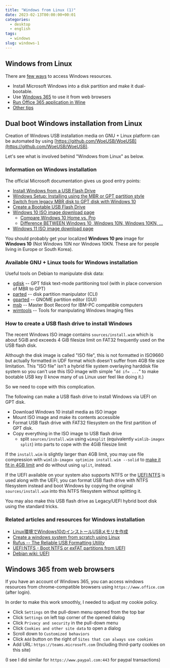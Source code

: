 ```yaml
---
title: "Windows from Linux (1)"
date: 2023-02-13T00:00:00+00:01
categories:
  - desktop
  - english
tags:
  - windows
slug: windows-1
---
```


## Windows from Linux

There are [few ways](https://www.makeuseof.com/tag/install-use-microsoft-office-linux/) to access Windows resources.

* Install Microsoft Windows into a disk partition and make it dual-bootable.
* Use [Windows 365](https://www.microsoft.com/ja-jp/microsoft-365) to use it from web browsers
* [Run Office 365 application in Wine](https://ruados.github.io/articles/2021-05/office365-wine)
* [Other tips](https://itsfoss.com/use-microsoft-office-linux/#using-crossover)

## Dual boot Windows installation from Linux

Creation of Windows USB installation media on GNU + Linux platform can be
automated by using
[https://github.com/WoeUSB/WoeUSB](https://github.com/WoeUSB/WoeUSB).

Let's see what is involved behind "Windows from Linux" as below.

### Information on Windows installation

The official Microsoft documentation gives us good entry points:

- [Install Windows from a USB Flash Drive](https://learn.microsoft.com/en-us/windows-hardware/manufacture/desktop/install-windows-from-a-usb-flash-drive)
- [Windows Setup: Installing using the MBR or GPT partition style](https://learn.microsoft.com/en-us/windows-hardware/manufacture/desktop/windows-setup-installing-using-the-mbr-or-gpt-partition-style?source=recommendations&view=windows-11)
- [Switch from legacy MBR disk to GPT disk with Windows 10](https://learn.microsoft.com/en-us/windows-hardware/drivers/bringup/switch-from-legacy-mbr-disk-to-gpt-disk-with-windows-10)
- [Create a Bootable USB Flash Drive](https://learn.microsoft.com/en-US/windows-server-essentials/install/create-a-bootable-usb-flash-drive)
- [Windows 10 ISO image download page](https://www.microsoft.com/en-US/software-download/windows10ISO)
  - [Compare Windows 10 Home vs. Pro](https://www.microsoft.com/en-us/windows/compare-windows-10-home-vs-pro)
  - [Difference BETWEEN Windows 10 ,Windows 10N, Windows 10KN, ...](https://answers.microsoft.com/en-us/windows/forum/all/difference-between-windows-10-windows-10n-windows/9cfde2eb-011b-4227-91f5-00168a74525f)
- [Windows 11 ISO image download page](https://www.microsoft.com/en-US/software-download/windows11)

You should probably get your localized **Windows 10 pro** image for **Windows
10** (Not Windows 10N nor Windows 10KN.  These are for people living in Europe
or South Korea).

### Available GNU + Linux tools for Windows installation

Useful tools on Debian to manipulate disk data:

- [gdisk](https://packages.debian.org/sid/gdisk) -- GPT fdisk text-mode partitioning tool (with in place conversion of MBR to GPT)
- [parted](https://packages.debian.org/sid/parted) -- disk partition manipulator (CLI)
- [gparted](https://packages.debian.org/sid/gparted) -- GNOME partition editor (GUI)
- [msb](https://packages.debian.org/sid/msb) -- Master Boot Record for IBM-PC compatible computers
- [wimtools](https://packages.debian.org/unstable/wimtools) -- Tools for manipulating Windows Imaging files

### How to create a USB flash drive to install Windows

The recent Windows ISO image contains `sources/install.wim` which is about 5GiB
and exceeds 4 GiB filesize limit on FAT32 frequently used on the USB flash
disk.

Although the disk image is called "ISO file", this is not formatted in ISO9660
but actually formatted in UDF format which doesn't suffer from 4GB file size
limitation. This "ISO file" isn't a hybrid file system overlaying harddisk file
system so you can't use this ISO image with simple "`dd if= ...`" to make
bootable USB key (I know many of us Linux user feel like doing it.)

So we need to cope with this complication.

The following can make a USB flash drive to install Windows via UEFI on GPT
disk.

- Download Windows 10 install media as ISO image
- Mount ISO image and make its contents accessible
- Format USB flash drive with FAT32 filesystem on the first partition of GPT
  disk.
- Copy everything in the ISO image to USB flash drive
  - split `sources/install.wim` using `wimsplit` (equivalently
    `wimlib-imagex split`) into parts to cope with the 4GiB filesize limit

If the `install.wim` is slightly larger than 4GB limit, you may use file
compression with `wimlib-imagex optimize install.wim --solid` to [make it fit in
4GB limit](https://tqdev.com/2019-cannot-copy-windows-10-install-wim) and do
without using `split`, instead.

If the UEFI available on your system also supports NTFS or the
[UEFI:NTFS](https://github.com/pbatard/uefi-ntfs) is used along with the UEFI,
you can format USB flash drive with NTFS filesystem instead and boot Windows by
copying the original `sources/install.wim` into this NTFS filesystem without
splitting it.

You may also make this USB flash drive as Legacy/UEFI hybrid boot disk using
the standard tricks.

### Related articles and resources for Windows installation

- [Linux環境でWindows10のインストールUSBメモリを作成](https://blog.be-dama.com/2021/08/03/linux_winboot_usb/)
- [Create a windows system from scratch using Linux](http://reboot.pro/topic/20468-create-a-windows-system-from-scratch-using-linux/)
- [Rufus -- The Reliable USB Formatting Utility](https://github.com/pbatard/rufus)
- [UEFI:NTFS - Boot NTFS or exFAT partitions from UEFI](https://github.com/pbatard/uefi-ntfs)
- [Debian wiki: UEFI](https://wiki.debian.org/UEFI)

## Windows 365 from web browsers

If you have an account of Windows 365, you can access windows resources from
chrome-compatible browsers using `https://www.office.com` (after login).

In order to make this work smoothly, I needed to adjust my cookie policy.

* Click `Settings` on the pull-down menu opened from the top bar
* Click `Settings` on left top corner of the opened dialog
* Click `Privacy and security` in the pull-down menu
* Click `Cookies and other site data` to open a dialog
* Scroll down to `Customized behaviors`
* Click `Add` button on the right of `Sites that can always use cookies`
* Add URL: `https://teams.microsoft.com` (Including third-party cookies on this site)

(I see I did similar for `https://www.paypal.com:443` for paypal transactions)


<!-- vim: set sw=4 sts=4 ai si et tw=79 ft=markdown: -->
